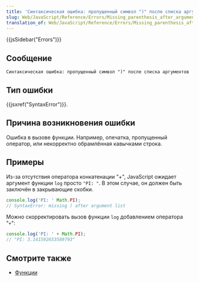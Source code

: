```yaml
---
title: 'Синтаксическая ошибка: пропущенный символ ")" после списка аргументов'
slug: Web/JavaScript/Reference/Errors/Missing_parenthesis_after_argument_list
translation_of: Web/JavaScript/Reference/Errors/Missing_parenthesis_after_argument_list
---
```

{{jsSidebar("Errors")}}

## Сообщение

```
Синтаксическая ошибка: пропущенный символ ")" после списка аргументов
```

## Тип ошибки

{{jsxref("SyntaxError")}}.

## Причина возникновения ошибки

Ошибка в вызове функции. Например, опечатка, пропущенный оператор, или некорректно обрамлённая кавычками строка.

## Примеры

Из-за отсутствия оператора конкатенации "+", JavaScript ожидает аргумент функции `log` просто `"PI: "`. В этом случае, он должен быть заключён в закрывающие скобки.

```js example-bad
console.log('PI: ' Math.PI);
// SyntaxError: missing ) after argument list
```

Можно скорректировать вызов функции `log` добавлением оператора "`+`":

```js example-good
console.log('PI: ' + Math.PI);
// "PI: 3.141592653589793"
```

## Смотрите также

- [Функции](/ru/docs/Web/JavaScript/Guide/Functions)

